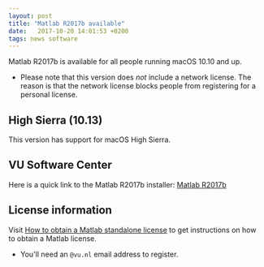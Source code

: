 ```yaml
---
layout: post
title: "Matlab R2017b available"
date:   2017-10-20 14:01:53 +0200
tags: news software
---
```


Matlab R2017b is available for all people running macOS 10.10 and up.
* Please note that this version does *not* include a network license. The reason is that the network license blocks people from registering for a personal license.

## High Sierra (10.13)

This version has support for macOS High Sierra. 

## VU Software Center

Here is a quick link to the Matlab R2017b installer: [Matlab R2017b](munki://detail-MATLAB_R2017b)

## License information

Visit [How to obtain a Matlab standalone license](https://vu-it.github.io/macOS-web-help/software/matlab/get_licensed/) to get instructions on how to obtain a Matlab license.  
* You'll need an `@vu.nl` email address to register.
